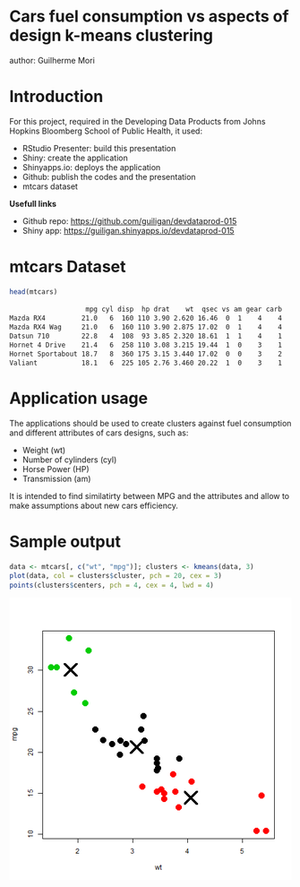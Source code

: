 Cars fuel consumption vs aspects of design k-means clustering
========================================================
author: Guilherme Mori

Introduction
========================================================

For this project, required in the Developing Data Products from Johns Hopkins
Bloomberg School of Public Health, it used:

 - RStudio Presenter: build this presentation
 - Shiny: create the application
 - Shinyapps.io: deploys the application
 - Github: publish the codes and the presentation
 - mtcars dataset
 
**Usefull links**
 - Github repo: https://github.com/guiligan/devdataprod-015
 - Shiny app: https://guiligan.shinyapps.io/devdataprod-015

mtcars Dataset
========================================================


```r
head(mtcars)
```

```
                   mpg cyl disp  hp drat    wt  qsec vs am gear carb
Mazda RX4         21.0   6  160 110 3.90 2.620 16.46  0  1    4    4
Mazda RX4 Wag     21.0   6  160 110 3.90 2.875 17.02  0  1    4    4
Datsun 710        22.8   4  108  93 3.85 2.320 18.61  1  1    4    1
Hornet 4 Drive    21.4   6  258 110 3.08 3.215 19.44  1  0    3    1
Hornet Sportabout 18.7   8  360 175 3.15 3.440 17.02  0  0    3    2
Valiant           18.1   6  225 105 2.76 3.460 20.22  1  0    3    1
```

Application usage
========================================================

The applications should be used to create clusters against fuel consumption
and different attributes of cars designs, such as:
 
 - Weight (wt)
 - Number of cylinders (cyl)
 - Horse Power (HP)
 - Transmission (am)
 
It is intended to find similatirty between MPG and the attributes and allow
to make assumptions about new cars efficiency.

Sample output
========================================================


```r
data <- mtcars[, c("wt", "mpg")]; clusters <- kmeans(data, 3)
plot(data, col = clusters$cluster, pch = 20, cex = 3)
points(clusters$centers, pch = 4, cex = 4, lwd = 4)
```

![plot of chunk unnamed-chunk-2](project_presentation-figure/unnamed-chunk-2-1.png) 
